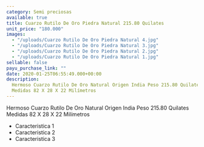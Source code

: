 ```yaml
---
category: Semi preciosas
available: true
title: Cuarzo Rutilo De Oro Piedra Natural 215.80 Quilates
unit_price: "180.000"
images:
  - "/uploads/Cuarzo Rutilo De Oro Piedra Natural 4.jpg"
  - "/uploads/Cuarzo Rutilo De Oro Piedra Natural 3.jpg"
  - "/uploads/Cuarzo Rutilo De Oro Piedra Natural 2.jpg"
  - "/uploads/Cuarzo Rutilo De Oro Piedra Natural 1.jpg"
sellable: false
payu_purchase_link: ""
date: 2020-01-25T06:55:49.000+00:00
description:
  Hermoso Cuarzo Rutilo De Oro Natural Origen India Peso 215.80 Quilates
  Medidas 82 X 28 X 22 Milímetros
---
```


Hermoso Cuarzo Rutilo De Oro Natural Origen India Peso 215.80 Quilates Medidas 82 X 28 X 22 Milímetros

- Caracteristica 1
- Caracteristica 2
- Caracteristica 3
